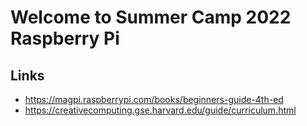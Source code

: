 # Welcome to Summer Camp 2022 Raspberry Pi
## Links
- https://magpi.raspberrypi.com/books/beginners-guide-4th-ed
- https://creativecomputing.gse.harvard.edu/guide/curriculum.html
